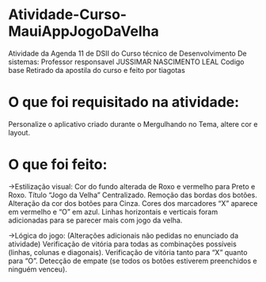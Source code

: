 # Atividade-Curso-MauiAppJogoDaVelha
Atividade da Agenda 11 de DSII do Curso técnico de Desenvolvimento De sistemas:
Professor responsavel JUSSIMAR NASCIMENTO LEAL
Codigo base Retirado da apostila do curso e feito por tiagotas

# O que foi requisitado na atividade:
 Personalize o aplicativo criado durante o Mergulhando no Tema, altere cor e layout.

# O que foi feito:

->Estilização visual:
Cor do fundo alterada de Roxo e vermelho para Preto e Roxo.
Título “Jogo da Velha” Centralizado.
Remoção das bordas dos botões.
Alteração da cor dos botões para Cinza.
Cores dos marcadores “X” aparece em vermelho e “O” em azul.
Linhas horizontais e verticais foram adicionadas para se parecer mais com jogo da velha.

->Lógica do jogo: (Alterações adicionais não pedidas no enunciado da atividade)
Verificação de vitória para todas as combinações possíveis (linhas, colunas e diagonais).
Verificação de vitória tanto para “X” quanto para “O”.
Detecção de empate (se todos os botões estiverem preenchidos e ninguém venceu).
